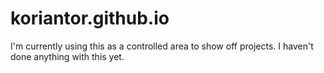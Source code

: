 # koriantor.github.io
I'm currently using this as a controlled area to show off projects.  I haven't done anything with this yet.
